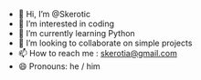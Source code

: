 - 👋 Hi, I’m @Skerotic
- 👀 I’m interested in coding
- 🌱 I’m currently learning Python
- 💞️ I’m looking to collaborate on simple projects
- 📫 How to reach me : skerotia@gmail.com
- 😄 Pronouns: he / him

<!---
Skerotic/Skerotic is a ✨ special ✨ repository because its `README.md` (this file) appears on your GitHub profile.
You can click the Preview link to take a look at your changes.
--->
